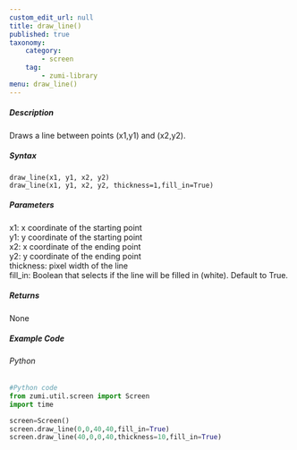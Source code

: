 ```yaml
---
custom_edit_url: null
title: draw_line()
published: true
taxonomy:
    category:
        - screen
    tag:
        - zumi-library
menu: draw_line()
---
```


##### Description
Draws a line between points (x1,y1) and (x2,y2).


##### Syntax
```draw_line(x1, y1, x2, y2)```<br />
```draw_line(x1, y1, x2, y2, thickness=1,fill_in=True)```<br />

##### Parameters
x1: x coordinate of the starting point<br />
y1: y coordinate of the starting point<br />
x2: x coordinate of the ending point<br />
y2: y coordinate of the ending point<br />
thickness: pixel width of the line<br />
fill_in: Boolean that selects if the line will be filled in (white). Default to True.<br />


##### Returns
None

##### Example Code
###### Python
```python
#Python code
from zumi.util.screen import Screen
import time

screen=Screen()
screen.draw_line(0,0,40,40,fill_in=True)
screen.draw_line(40,0,0,40,thickness=10,fill_in=True)
```